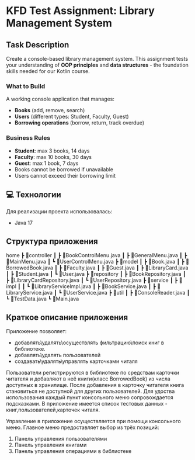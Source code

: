 # KFD Test Assignment: Library Management System

## Task Description

Create a console-based library management system. This assignment tests your understanding of **OOP principles** and **data structures** - the foundation skills needed for our Kotlin course.

### What to Build
A working console application that manages:
- **Books** (add, remove, search)
- **Users** (different types: Student, Faculty, Guest)
- **Borrowing operations** (borrow, return, track overdue)

### Business Rules
- **Student**: max 3 books, 14 days
- **Faculty**: max 10 books, 30 days
- **Guest**: max 1 book, 7 days
- Books cannot be borrowed if unavailable
- Users cannot exceed their borrowing limit


## 💻 Технологии

Для реализации проекта использовалась:
- Java 17


## Структура приложения

home
┣ 📂controller
┃ ┣ 📜BookControlMenu.java
┃ ┣ 📜GeneralMenu.java
┃ ┣ 📜MainMenu.java
┃ ┗ 📜UserControlMenu.java
┣ 📂model
┃ ┣ 📜Book.java
┃ ┣ 📜BorrowedBook.java
┃ ┣ 📜Faculty.java
┃ ┣ 📜Guest.java
┃ ┣ 📜LibraryCard.java
┃ ┣ 📜Student.java
┃ ┗ 📜User.java
┣ 📂repository
┃ ┣ 📜BookRepository.java
┃ ┣ 📜LibraryCardRepository.java
┃ ┗ 📜UserRepository.java
┣ 📂service
┃ ┣ 📂impl
┃ ┃ ┗ 📜LibraryServiceImpl.java
┃ ┣ 📜BookService.java
┃ ┣ 📜LibraryService.java
┃ ┗ 📜UserService.java
┣ 📂util
┃ ┣ 📜ConsoleReader.java
┃ ┗ 📜TestData.java
┗ 📜Main.java


## Краткое описание приложения

Приложение позволяет:
- добавлять\удалять\осуществлять фильтрацию\поиск книг в библиотеке.
- добавлять\удалять пользователей
- создавать\удалять\управлять карточками читаля

Пользователи регистрируются в библиотеке по средствам карточки читателя и добавляют в неё книги(класс BorrowedBook) из числа доступных в хранилище. После добавления в карточку читателя книга становиться не доступной для других пользователей. Для удоства использования каждый пункт консольного меню сопровождается подсказками. В приложение имеется список тестовых данных - книг,пользователей,карточек читаля.

Управление в приложение осуществляется при помощи консольного меню.
Главное меню предоставляет выбор из трёх позиций:
1. Панель управления пользователями
2. Панель управления книгами
3. Панель управления операциями в библиотеке